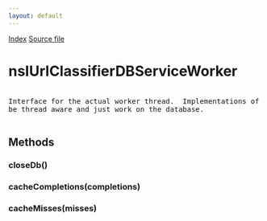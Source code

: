 ```yaml
---
layout: default
---
```

<div id='links'><a href="../index.html">Index</a>
<a href="http://dxr.mozilla.org/mozilla-central/source/toolkit/components/url-classifier/nsIUrlClassifierDBService.idl">Source file</a>
</div>

# nsIUrlClassifierDBServiceWorker #
<pre>  
Interface for the actual worker thread.  Implementations of this need not  
be thread aware and just work on the database.  
  
</pre>
## Methods ##

### closeDb() ###

### cacheCompletions(completions) ###

### cacheMisses(misses) ###
